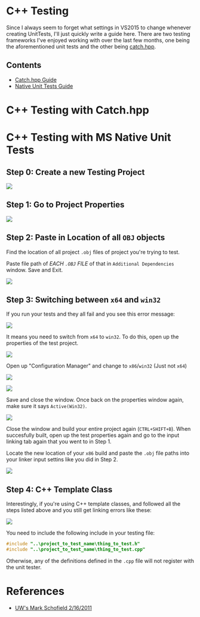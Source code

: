 # C++ Testing
Since I always seem to forget what settings in VS2015 to change whenever creating UnitTests, I'll just quickly write a guide here.
There are two testing frameworks I've enjoyed working with over the last few months, one being the aforementioned unit tests and the other 
being [catch.hpp](https://github.com/philsquared/Catch).

## Contents

- [Catch.hpp Guide]()
- [Native Unit Tests Guide]()


# C++ Testing with Catch.hpp

# C++ Testing with MS Native Unit Tests

## Step 0: Create a new Testing Project

![](http://imgur.com/7hudvbR.png)

## Step 1: Go to Project Properties

![](http://imgur.com/fJm8BvZ.png)

## Step 2: Paste in Location of all `OBJ` objects

Find the location of all project `.obj` files of project you're trying to test.

Paste file path of *EACH `.OBJ` FILE* of that in `Additional Dependencies` window. Save and Exit.

![](http://imgur.com/ECRRZjL.png)

## Step 3: Switching between `x64` and `win32`

If you run your tests and they all fail and you see this error message:

![](http://imgur.com/7Axih6Z.png)

It means you need to switch from `x64` to `win32`. To do this, open up the properties of the test project.

![](http://imgur.com/h6DV9QX.png)

Open up "Configuration Manager" and change to `x86`/`win32` (Just not `x64`)

![](http://imgur.com/70r6baE.png)

![](http://imgur.com/0Fq9hYh.png)

Save and close the window. Once back on the properties window again, make sure it says `Active(Win32)`.

![](http://imgur.com/q8nW7wt.png)

Close the window and build your entire project again (`CTRL+SHIFT+B`).
When succesfully built, open up the test properties again and go to the input linking tab again that you went to in Step 1.

Locate the new location of your `x86` build and paste the `.obj` file paths into your linker input settins like you did in Step 2.

![](http://imgur.com/dXEFVoC.png)

## Step 4: C++ Template Class

Interestingly, if you're using C++ template classes, and followed all the steps listed above and you still get linking errors like these:

![](http://imgur.com/wm6ee0v.png)

You need to include the following include in your testing file:
```cpp
#include "..\project_to_test_name\thing_to_test.h"
#include "..\project_to_test_name\thing_to_test.cpp"
```

Otherwise, any of the definitions defined in the `.cpp` file will not register with the unit tester.

# References
- [UW's Mark Schofield 2/16/2011](https://courses.cs.washington.edu/courses/cse403/11wi/lectures/UnitTestinginWindows.pdf)

